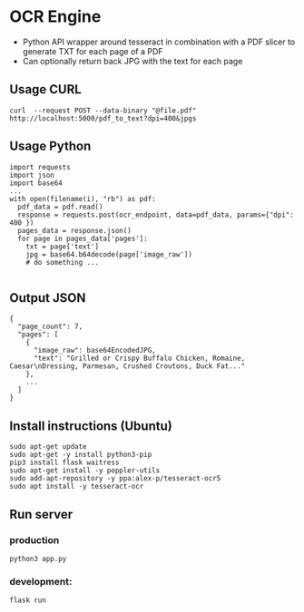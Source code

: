 # OCR Engine
- Python API wrapper around tesseract in combination with a PDF slicer to generate TXT for each page of a PDF
- Can optionally return back JPG with the text for each page

## Usage CURL
```
curl  --request POST --data-binary "@file.pdf" http://localhost:5000/pdf_to_text?dpi=400&jpgs 
```

## Usage Python
```
import requests
import json
import base64
...
with open(filename(i), "rb") as pdf:
  pdf_data = pdf.read()
  response = requests.post(ocr_endpoint, data=pdf_data, params={"dpi": 400 })
  pages_data = response.json()
  for page in pages_data['pages']:
    txt = page['text']
    jpg = base64.b64decode(page['image_raw'])
    # do something ...
   
```

## Output JSON
```
{
  "page_count": 7,
  "pages": [
    {
      "image_raw": base64EncodedJPG,
      "text": "Grilled or Crispy Buffalo Chicken, Romaine, Caesar\nDressing, Parmesan, Crushed Croutons, Duck Fat..."
    },
    ...
  ]
}
```

## Install instructions (Ubuntu)
```
sudo apt-get update
sudo apt-get -y install python3-pip
pip3 install flask waitress
sudo apt-get install -y poppler-utils
sudo add-apt-repository -y ppa:alex-p/tesseract-ocr5
sudo apt install -y tesseract-ocr
```
## Run server
### production
```python3 app.py``` 
### development: 
```flask run```
